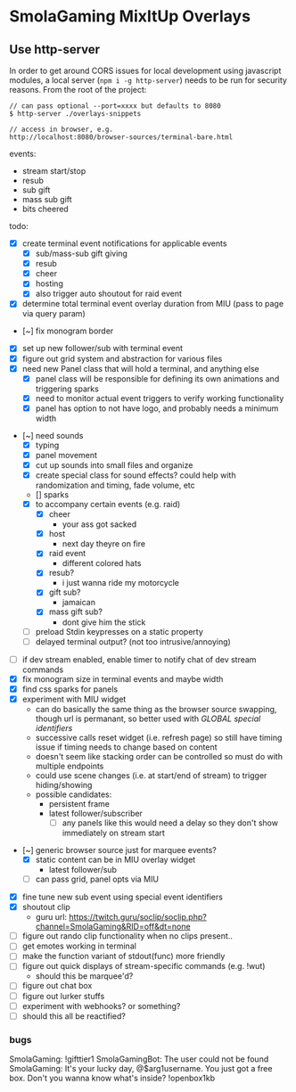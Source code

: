 # SmolaGaming MixItUp Overlays

## Use http-server

In order to get around CORS issues for local development using javascript modules, a local server (`npm i -g http-server`) needs to be run for security reasons. From the root of the project:
```
// can pass optional --port=xxxx but defaults to 8080
$ http-server ./overlays-snippets

// access in browser, e.g.
http://localhost:8080/browser-sources/terminal-bare.html
```

events:
- stream start/stop
- resub
- sub gift
- mass sub gift
- bits cheered


todo:
- [x] create terminal event notifications for applicable events
  - [x] sub/mass-sub gift giving
  - [x] resub
  - [x] cheer
  - [x] hosting
  - [x] also trigger auto shoutout for raid event
- [x] determine total terminal event overlay duration from MIU (pass to page via query param)
- [~] fix monogram border
- [x] set up new follower/sub with terminal event
- [x] figure out grid system and abstraction for various files
- [x] need new Panel class that will hold a terminal, and anything else
  - [x] panel class will be responsible for defining its own animations and triggering sparks
  - [x] need to monitor actual event triggers to verify working functionality
  - [x] panel has option to not have logo, and probably needs a minimum width
- [~] need sounds
  - [x] typing
  - [x] panel movement
  - [x] cut up sounds into small files and organize
  - [x] create special class for sound effects? could help with randomization and timing, fade volume, etc
  - [\] sparks
  - [x] to accompany certain events (e.g. raid)
    - [x] cheer
      - your ass got sacked
    - [x] host
      - next day theyre on fire
    - [x] raid event
      - different colored hats
    - [x] resub?
      - i just wanna ride my motorcycle
    - [x] gift sub?
      - jamaican
    - [x] mass gift sub?
      - dont give him the stick
  - [ ] preload Stdin keypresses on a static property
  - [ ] delayed terminal output? (not too intrusive/annoying)
- [ ] if dev stream enabled, enable timer to notify chat of dev stream commands
- [x] fix monogram size in terminal events and maybe width
- [x] find css sparks for panels
- [x] experiment with MIU widget
  - can do basically the same thing as the browser source swapping, though url is permanant, so better used with _GLOBAL special identifiers_
  - successive calls reset widget (i.e. refresh page) so still have timing issue if timing needs  to change based on content
  - doesn't seem like stacking order can be controlled so must do with multiple endpoints
  - could use scene changes (i.e. at start/end of stream) to trigger hiding/showing
  - possible candidates:
    - persistent frame
    - latest follower/subscriber
      - [ ] any panels like this would need a delay so they don't show immediately on stream start
- [~] generic browser source just for marquee events?
  - [x] static content can be in MIU overlay widget
    - latest follower/sub
  - [ ] can pass grid, panel opts via MIU
- [x] fine tune new sub event using special event identifiers
- [x] shoutout clip
  - guru url: https://twitch.guru/soclip/soclip.php?channel=SmolaGaming&RID=off&dt=none
- [ ] figure out rando clip functionality when no clips present..
- [ ] get emotes working in terminal
- [ ] make the function variant of stdout(func) more friendly
- [ ] figure out quick displays of stream-specific commands (e.g. !wut)
  - should this be marquee'd?
- [ ] figure out chat box
- [ ] figure out lurker stuffs
- [ ] experiment with webhooks? or something?
- [ ] should this all be reactified?

### bugs
SmolaGaming: !gifttier1
SmolaGamingBot: The user could not be found
SmolaGaming: It's your lucky day, @$arg1username. You just got a free box. Don't you wanna know what's inside? !openbox1kb
